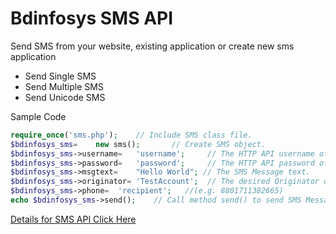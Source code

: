 Bdinfosys SMS API
=========

Send SMS from your website, existing application or create new sms application

  - Send Single SMS
  - Send Multiple SMS
  - Send Unicode SMS

Sample Code

```php
require_once('sms.php');    // Include SMS class file.
$bdinfosys_sms=    new sms();		// Create SMS object.
$bdinfosys_sms->username=	'username';		// The HTTP API username of your account. 
$bdinfosys_sms->password=	'password';		// The HTTP API password of your account.
$bdinfosys_sms->msgtext=	"Hello World"; // The SMS Message text.
$bdinfosys_sms->originator=	'TestAccount';	// The desired Originator of your message 
$bdinfosys_sms->phone=	'recipient';   //(e.g. 8801711382665)
echo $bdinfosys_sms->send();	// Call method send() to send SMS Message.
```



[Details for SMS API Click Here]



[Details for SMS API Click Here]:http://www.bdinfosys.com/sms-api/


    
